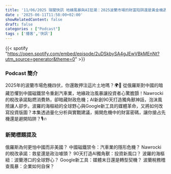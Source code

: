 ```yaml
---
title: '11/06/2025 瑞閣快訊 地緣風暴與AI狂潮：2025波蘭市場的財富陷阱還是黃金機遇？'
date : '2025-06-11T11:58:00+02:00'
showRelatedContent: false
draft: false
categories : ["Podcast"]
tags : ['播客','快訊']
---
```

{{< spotify "https://open.spotify.com/embed/episode/2uDSkbySA4gJEwVBkMEnNt?utm_source=generator&theme=0" >}}



### Podcast 簡介
2025年的波蘭市場危機四伏，你還敢押注這片土地嗎？🌍💸 從俄羅斯對中國的暗藏恐懼到中國磁鐵禁令重創汽車業，地緣政治風暴讓投資者心驚膽顫！Nawrocki的稅改承諾點燃消費熱，卻暗藏財政危機；AI新創90天打造獨角獸神話，泡沫風險讓人卻步。波羅的海樞紐的全球野心與Google新工具的媒體革命，又將如何改寫投資版圖？本集透過量化分析與實戰建議，揭開危機中的財富密碼，讓你搶占先機還是避開陷阱？🎙️🔥

### 新聞標題提及

俄羅斯為何更怕中國而非美國？
中國磁鐵禁令：汽車業的隱形危機？
Nawrocki的稅改承諾：救星還是政治噱頭？
90天打造AI獨角獸：投資新風口？
波羅的海樞紐：波蘭港口的全球野心？
Google新工具：媒體末日還是轉型契機？
波蘭稅務稽查風暴：企業如何自保？